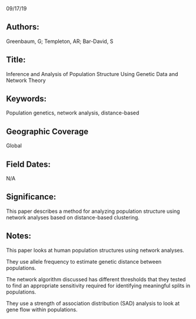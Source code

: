 09/17/19
## Authors:
Greenbaum, G; Templeton, AR; Bar-David, S
## Title:
Inference and Analysis of Population Structure Using Genetic Data and Network Theory
## Keywords:
Population genetics, network analysis, distance-based
## Geographic Coverage
Global
## Field Dates:
N/A
## Significance:
This paper describes a method for analyzing population structure using network analyses based on distance-based clustering.

## Notes:
This paper looks at human population structures using network analyses.

They use allele frequency to estimate genetic distance between populations.

The network algorithm discussed has different thresholds that they tested to find an appropriate sensitivity required for identifying meaningful splits in populations.

They use a strength of association distribution (SAD) analysis to look at gene flow within populations.
